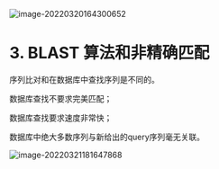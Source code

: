 ![image-20220320164300652](https://gitee.com/joy_thestraydog/typora/raw/master/img/image-20220320164300652.png)

# 3. BLAST 算法和非精确匹配

序列比对和在数据库中查找序列是不同的。

数据库查找不要求完美匹配；

数据库查找要求速度非常快；

数据库中绝大多数序列与新给出的query序列毫无关联。

![image-20220321181647868](https://gitee.com/joy_thestraydog/typora/raw/master/img/image-20220321181647868.png)


